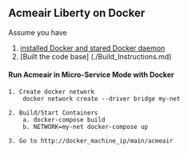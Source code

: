 ## Acmeair Liberty on Docker 


Assume you have 
1. [installed Docker and stared Docker daemon](https://docs.docker.com/installation/)
2. [Built the code base] (./Build_Instructions.md) 
	
		
#### Run Acmeair in Micro-Service Mode with Docker

	1. Create docker network
		docker network create --driver bridge my-net
	
	2. Build/Start Containers
		a. docker-compose build
		b. NETWORK=my-net docker-compose up
	
	3. Go to http://docker_machine_ip/main/acmeair
	




	
